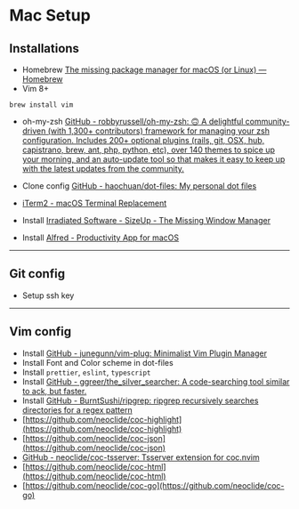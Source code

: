 # Mac Setup

## Installations

- Homebrew
  [The missing package manager for macOS (or Linux) — Homebrew](https://brew.sh/)
- Vim 8+

```
brew install vim
```

- oh-my-zsh
  [GitHub - robbyrussell/oh-my-zsh: 🙃 A delightful community-driven (with 1,300+ contributors) framework for managing your zsh configuration. Includes 200+ optional plugins (rails, git, OSX, hub, capistrano, brew, ant, php, python, etc), over 140 themes to spice up your morning, and an auto-update tool so that makes it easy to keep up with the latest updates from the community.](https://github.com/robbyrussell/oh-my-zsh)

- Clone config
  [GitHub - haochuan/dot-files: My personal dot files](https://github.com/haochuan/dot-files)
- [iTerm2 - macOS Terminal Replacement](https://www.iterm2.com/)
- Install [Irradiated Software - SizeUp - The Missing Window Manager](http://www.irradiatedsoftware.com/sizeup/)
- Install [Alfred - Productivity App for macOS](https://www.alfredapp.com/)

---

## Git config

- Setup ssh key

---

## Vim config

- Install [GitHub - junegunn/vim-plug: Minimalist Vim Plugin Manager](https://github.com/junegunn/vim-plug)
- Install Font and Color scheme in dot-files
- Install `prettier`, `eslint`, `typescript`
- Install [GitHub - ggreer/the_silver_searcher: A code-searching tool similar to ack, but faster.](https://github.com/ggreer/the_silver_searcher)
- Install [GitHub - BurntSushi/ripgrep: ripgrep recursively searches directories for a regex pattern](https://github.com/BurntSushi/ripgrep#installation)
- [https://github.com/neoclide/coc-highlight](https://github.com/neoclide/coc-highlight) 
- [https://github.com/neoclide/coc-json](https://github.com/neoclide/coc-json) 
- [GitHub - neoclide/coc-tsserver: Tsserver extension for coc.nvim](https://github.com/neoclide/coc-tsserver)
- [https://github.com/neoclide/coc-html](https://github.com/neoclide/coc-html) 
- [https://github.com/neoclide/coc-go](https://github.com/neoclide/coc-go) 
